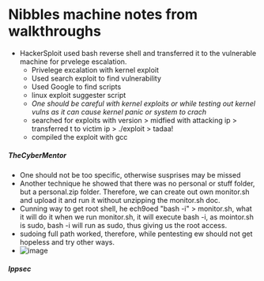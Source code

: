 # Nibbles machine notes from walkthroughs

- HackerSploit used bash reverse shell and transferred it to the vulnerable machine for prvelege escalation.
  - Privelege excalation with kernel exploit
  - Used search exploit to find vulnerability
  - Used Google to find scripts
  - linux exploit suggester script
  - _One should be careful with kernel exploits or while testing out kernel vulns as it can cause kernel panic or system to crach_
  - searched for exploits with version > midfied with attacking ip > transferred t to victim ip > ./exploit > tadaa!
  - compiled the exploit with gcc

##### TheCyberMentor
- One should not be too specific, otherwise susprises may be missed
- Another technique he showed that there was no personal or stuff folder, but a personal.zip folder. Therefore, we can create out own monitor.sh and upload it and run it without unzipping the monitor.sh doc.
- Cunning way to get root shell, he ech9oed "bash -i" > monitor.sh, what it will do it when we run monitor.sh, it will execute bash -i, as mointor.sh is sudo, bash -i will run as sudo, thus giving us the root access.
- sudoing full path worked, therefore, while pentesting ew should not get hopeless and try other ways.
- ![image](https://github.com/user-attachments/assets/075abf12-de54-4f4e-a964-7315b2657126)


##### Ippsec
